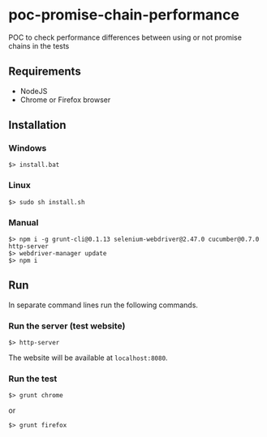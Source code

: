 # poc-promise-chain-performance
POC to check performance differences between using or not promise chains in the tests

## Requirements

- NodeJS
- Chrome or Firefox browser

## Installation

### Windows

    $> install.bat
    
### Linux

    $> sudo sh install.sh
    
### Manual

    $> npm i -g grunt-cli@0.1.13 selenium-webdriver@2.47.0 cucumber@0.7.0 http-server
    $> webdriver-manager update
    $> npm i
    
## Run

In separate command lines run the following commands.

### Run the server (test website)

    $> http-server
    
The website will be available at `localhost:8080`.

### Run the test

    $> grunt chrome
    
or

    $> grunt firefox